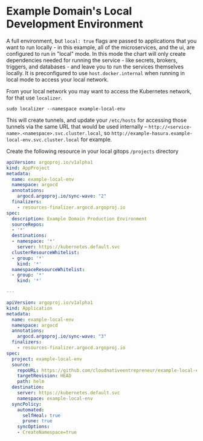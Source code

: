 # Example Domain's Local Development Environment

A full environment, but `local: true` flags are passed to applications that you want to run locally - in this example, all of the microservices, and the ui, are configured to run in "local" mode. In this mode the chart will only create dependencies needed for running the service - like secrets, brokers, triggers, and databases - and leave you to run the services themselves locally. It is preconfigured to use `host.docker.internal` when running in local mode to access your local network.

From your local network you may want to access the Kubernetes network, for that use `localizer`.

```
sudo localizer --namespace example-local-env
```

This will create tunnels, and update your `/etc/hosts` for accessing those tunnels via the same URL that would be used internally – `http://<service-name>.<namespace>.svc.cluster.local`, so `http://example-hasura.example-local-env.svc.cluster.local` for example.

Create the following resource in your local gitops `/projects` directory

```yaml
apiVersion: argoproj.io/v1alpha1
kind: AppProject
metadata:
  name: example-local-env
  namespace: argocd
  annotations:
    argocd.argoproj.io/sync-wave: "2"
  finalizers:
    - resources-finalizer.argocd.argoproj.io
spec:
  description: Example Domain Production Environment
  sourceRepos:
  - '*'
  destinations:
  - namespace: '*'
    server: https://kubernetes.default.svc
  clusterResourceWhitelist:
  - group: '*'
    kind: '*'
  namespaceResourceWhitelist:
  - group: '*'
    kind: '*'

---

apiVersion: argoproj.io/v1alpha1
kind: Application
metadata:
  name: example-local-env
  namespace: argocd
  annotations:
    argocd.argoproj.io/sync-wave: "3"
  finalizers:
    - resources-finalizer.argocd.argoproj.io
spec:
  project: example-local-env
  source:
    repoURL: https://github.com/cloudnativeentrepreneur/example-local-env.git
    targetRevision: HEAD
    path: helm
  destination:
    server: https://kubernetes.default.svc
    namespace: example-local-env
  syncPolicy:
    automated:
      selfHeal: true
      prune: true
    syncOptions:
    - CreateNamespace=true
```
